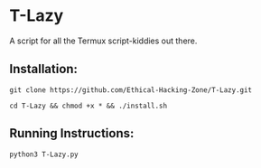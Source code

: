 # T-Lazy
A script for all the Termux script-kiddies out there.

## Installation:

`git clone https://github.com/Ethical-Hacking-Zone/T-Lazy.git`

`cd T-Lazy && chmod +x * && ./install.sh`

## Running Instructions:

`python3 T-Lazy.py`
